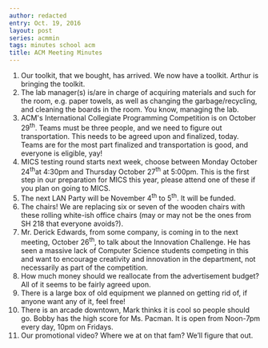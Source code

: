 ```yaml
---
author: redacted
entry: Oct. 19, 2016
layout: post
series: acmmin
tags: minutes school acm
title: ACM Meeting Minutes
---
```


1. Our toolkit, that we bought, has arrived. We now have a toolkit. Arthur is
   bringing the toolkit.
2. The lab manager(s) is/are in charge of acquiring materials and such for the
   room, e.g. paper towels, as well as changing the garbage/recycling, and
   cleaning the boards in the room. You know, managing the lab.
3. ACM's International Collegiate Programming Competition is on October
   29<sup>th</sup>. Teams must be three people, and we need to figure out
   transportation. This needs to be agreed upon and finalized, today. Teams are
   for the most part finalized and transportation is good, and everyone is
   eligible, yay!
4. MICS testing round starts next week, choose between Monday October
   24<sup>th</sup>at 4:30pm and Thursday October 27<sup>th</sup> at 5:00pm. This
   is the first step in our preparation for MICS this year, please attend one of
   these if you plan on going to MICS.
5. The next LAN Party will be November 4<sup>th</sup> to 5<sup>th</sup>. It will
   be funded.
6. The chairs! We are replacing six or seven of the wooden chairs with these
   rolling white-ish office chairs (may or may not be the ones from SH 218 that
   everyone avoids?).
7. Mr. Derick Edwards, from some company, is coming in to the next meeting,
   October 26<sup>th</sup>, to talk about the Innovation Challenge. He has seen
   a massive lack of Computer Science students competing in this and want to
   encourage creativity and innovation in the department, not necessarily as
   part of the competition.
8. How much money should we reallocate from the advertisement budget? All of it
   seems to be fairly agreed upon.
9. There is a large box of old equipment we planned on getting rid of, if anyone
   want any of it, feel free!
10. There is an arcade downtown, Mark thinks it is cool so people should go.
    Bobby has the high score for Ms. Pacman. It is open from Noon-7pm every day,
    10pm on Fridays.
11. Our promotional video? Where we at on that fam? We’ll figure that out.
